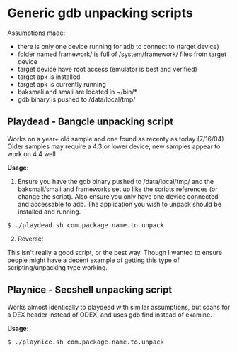 Generic gdb unpacking scripts
=============
Assumptions made:
- there is only one device running for adb to connect to (target device)
- folder named framework/ is full of /system/framework/ files from target device
- target device have root access (emulator is best and verified)
- target apk is installed
- target apk is currently running
- baksmali and smali are located in ~/bin/*
- gdb binary is pushed to /data/local/tmp/

Playdead - Bangcle unpacking script
--------
Works on a year+ old sample and one found as recenty as today (7/16/04)
Older samples may require a 4.3 or lower device, new samples appear to work on 4.4 well

**Usage:**

1. Ensure you have the gdb binary pushed to /data/local/tmp/ and the baksmali/smali and frameworks set up like the scripts references (or change the script).
Also ensure you only have one device connected and accessable to adb.
The application you wish to unpack should be installed and running.
<pre>
$ ./playdead.sh com.package.name.to.unpack
</pre>

2. Reverse!

This isn't really a good script, or the best way. Though I wanted to ensure people might have a decent example of getting this type of scripting/unpacking type working.


Playnice - Secshell unpacking script
--------
Works almost identically to playdead with similar assumptions,
but scans for a DEX header instead of ODEX, and uses gdb find instead of examine.

**Usage:**

<pre>
$ ./playnice.sh com.package.name.to.unpack
</pre>
